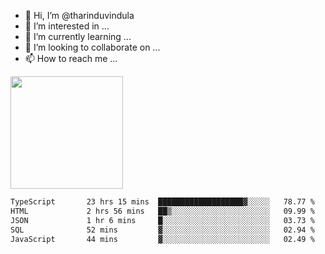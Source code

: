 - 👋 Hi, I’m @tharinduvindula
- 👀 I’m interested in ...
- 🌱 I’m currently learning ...
- 💞️ I’m looking to collaborate on ...
- 📫 How to reach me ...

<!---
tharinduvindula/tharinduvindula is a ✨ special ✨ repository because its `README.md` (this file) appears on your GitHub profile.
You can click the Preview link to take a look at your changes.
--->

<img height="180em" src="https://github-readme-stats.vercel.app/api?username=tharinduvindula&show_icons=true&hide_border=false&&count_private=true&include_all_commits=true" />


<!--START_SECTION:waka-->

```txt
TypeScript       23 hrs 15 mins  ███████████████████▓░░░░░   78.77 %
HTML             2 hrs 56 mins   ██▒░░░░░░░░░░░░░░░░░░░░░░   09.99 %
JSON             1 hr 6 mins     █░░░░░░░░░░░░░░░░░░░░░░░░   03.73 %
SQL              52 mins         ▓░░░░░░░░░░░░░░░░░░░░░░░░   02.94 %
JavaScript       44 mins         ▓░░░░░░░░░░░░░░░░░░░░░░░░   02.49 %
```

<!--END_SECTION:waka-->
